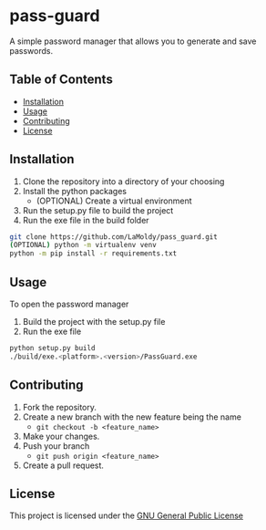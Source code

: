 # pass-guard
A simple password manager that allows you to generate and save passwords.

## Table of Contents
- [Installation](#installation)
- [Usage](#usage)
- [Contributing](#Contributing)
- [License](#license)

## Installation
1. Clone the repository into a directory of your choosing
2. Install the python packages
   - (OPTIONAL) Create a virtual environment
3. Run the setup.py file to build the project
4. Run the exe file in the build folder
```bash
git clone https://github.com/LaMoldy/pass_guard.git
(OPTIONAL) python -m virtualenv venv
python -m pip install -r requirements.txt
```

## Usage
To open the password manager
1. Build the project with the setup.py file
2. Run the exe file
```bash
python setup.py build
./build/exe.<platform>.<version>/PassGuard.exe
```

## Contributing
1. Fork the repository.
2. Create a new branch with the new feature being the name
   - `git checkout -b <feature_name>`
3. Make your changes.
4. Push your branch
   - `git push origin <feature_name>`
5. Create a pull request.

## License
This project is licensed under the [GNU General Public License](LICENSE)
